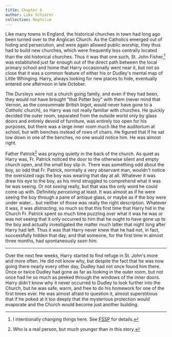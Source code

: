 ```yaml
---
title: Chapter 6
author: Luke Schierer
collection: Nephilim
---
```


Like many towns in England, the historical churches in town had long ago been
turned over to the Anglican Church. As the Catholics emerged out of hiding and
persecution, and were again allowed public worship, they thus had to build new
churches, which were frequently less centrally located than the old historical
churches. Thus it was that one such, St. John Fisher,[^220818-1] was
established just far enough out of the direct path between the local primary
school and home that Harry occasionally went near it, but not so close that it
was a common feature of either his or Dudley's mental map of Little Whinging.
Harry, always looking for new places to hide, eventually entered one afternoon
in late October.

The Dursleys were not a church going family, and even if they had been, they
would not have brought "that Potter boy" with them (never mind that Vernon, as
the consummate British bigot, would never have gone to a _Catholic_ church), so
Harry was not really familiar with churches. He quickly decided the outer
room, separated from the outside world only by glass doors and entirely devoid
of furniture, was entirely too open for his purposes, but there was a large
inner room much like the auditorium at school, but with benches instead of rows
of chairs. He figured that if he sat low down in one of the benches, no one
would notice him. He was almost right.

Father Patrick[^220818-2] was praying quietly in the back of the church. As
quiet as Harry was, Fr. Patrick noticed the door to the otherwise silent and
empty church open, and the small boy slip in. There was something odd about the
boy, so odd that Fr. Patrick, normally a very observant man, wouldn't notice the
oversized rags the boy was wearing that day at all. Whatever it was drew his
eye to the boy, as his mind struggled to comprehend what it was he was seeing.
Or not _seeing_ really, but that was the only word he could come up with.
Definitely _perceiving_ at least. It was almost as if he were seeing the boy
through a pane of antique glass, or maybe as if the boy were under water… but
neither of those was really the right description. Whatever it was, it was
_distracting_, so much so that this first time that Harry hid in the Church Fr.
Patrick spent so much time puzzling over what it was he was or was not seeing
that it only occurred to him that he ought to have gone up to the boy and
actually investigated the matter much latter that night long after Harry had
left. Thus it was that Harry never knew that he had not, in fact, successfully
hidden that day, and that someone, for the first time in almost three months,
had spontaneously _seen him._

---

Over the next few weeks, Harry started to find refuge in St. John's more and
more often. He did not know why, but despite the fact that he was now going
there nearly every other day, Dudley had not once found him there. Once or
twice Dudley had gone as far as looking in the outer room, but not once had he
so much as peeked through the windows of the inner doors. Harry didn't know
why it never occurred to Dudley to look further into the Church, but he was
safe, warm, and free to do his homework for one of the first times ever. He
was almost afraid to question it, almost superstitious that if he poked at it
too deeply that the mysterious protection would evaporate and the Church would
become just another building.

[^220818-1]: I intentionally changing things here. See [FSSP][] for details.

[FSSP]: ../../Appendices/fssp/

[^220818-2]: Who is a real person, but much younger than in this story.
